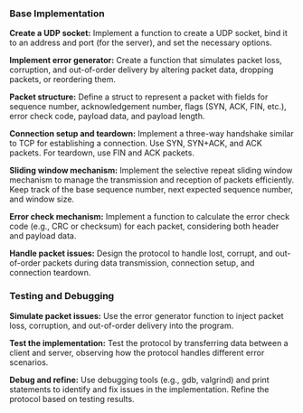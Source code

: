 ### Base Implementation
**Create a UDP socket:** Implement a function to create a UDP socket, bind it to an address and port (for the server), and set the necessary options.

**Implement error generator:** Create a function that simulates packet loss, corruption, and out-of-order delivery by altering packet data, dropping packets, or reordering them.

**Packet structure:** Define a struct to represent a packet with fields for sequence number, acknowledgement number, flags (SYN, ACK, FIN, etc.), error check code, payload data, and payload length.

**Connection setup and teardown:** Implement a three-way handshake similar to TCP for establishing a connection. Use SYN, SYN+ACK, and ACK packets. For teardown, use FIN and ACK packets.

**Sliding window mechanism:** Implement the selective repeat sliding window mechanism to manage the transmission and reception of packets efficiently. Keep track of the base sequence number, next expected sequence number, and window size.

**Error check mechanism:** Implement a function to calculate the error check code (e.g., CRC or checksum) for each packet, considering both header and payload data.

**Handle packet issues:** Design the protocol to handle lost, corrupt, and out-of-order packets during data transmission, connection setup, and connection teardown.

### Testing and Debugging
**Simulate packet issues:** Use the error generator function to inject packet loss, corruption, and out-of-order delivery into the program.

**Test the implementation:** Test the protocol by transferring data between a client and server, observing how the protocol handles different error scenarios.

**Debug and refine:** Use debugging tools (e.g., gdb, valgrind) and print statements to identify and fix issues in the implementation. Refine the protocol based on testing results.